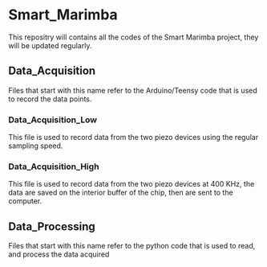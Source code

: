 # Smart_Marimba
This repositry will contains all the codes of the Smart Marimba project, they will be updated regularly.

## Data_Acquisition
Files that start with this name refer to the Arduino/Teensy code that is used to record the data points.

### Data_Acquisition_Low
This file is used to record data from the two piezo devices using the regular sampling speed.

### Data_Acquisition_High
This file is used to record data from the two piezo devices at 400 KHz, the data are saved on the interior buffer of the chip, then are sent to the computer.

## Data_Processing
Files that start with this name refer to the python code that is used to read, and process the data acquired


